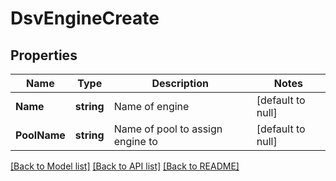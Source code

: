 # DsvEngineCreate

## Properties
Name | Type | Description | Notes
------------ | ------------- | ------------- | -------------
**Name** | **string** | Name of engine | [default to null]
**PoolName** | **string** | Name of pool to assign engine to | [default to null]

[[Back to Model list]](../README.md#documentation-for-models) [[Back to API list]](../README.md#documentation-for-api-endpoints) [[Back to README]](../README.md)


